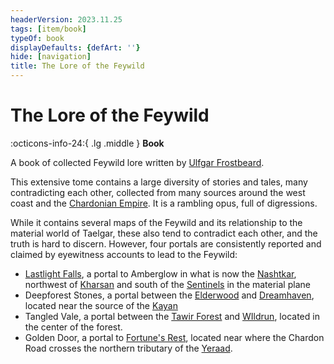 ```yaml
---
headerVersion: 2023.11.25
tags: [item/book]
typeOf: book
displayDefaults: {defArt: ''}
hide: [navigation]
title: The Lore of the Feywild
---
```

# The Lore of the Feywild
:octicons-info-24:{ .lg .middle } **Book**  

A book of collected Feywild lore written by [Ulfgar Frostbeard](<../../people/dwarves/ulfgar-frostbeard.md>). 

This extensive tome contains a large diversity of stories and tales, many contradicting each other, collected from many sources around the west coast and the [Chardonian Empire](<../../gazetteer/west-coast/chardonian-empire/chardonian-empire.md>). It is a rambling opus, full of digressions. 

While it contains several maps of the Feywild and its relationship to the material world of Taelgar, these also tend to contradict each other, and the truth is hard to discern. However, four portals are consistently reported and claimed by eyewitness accounts to lead to the Feywild:
- [Lastlight Falls](<../../cosmology/multiverse/echo-realms/feywild/lastlight-falls.md>), a portal to Amberglow in what is now the [Nashtkar](<../../gazetteer/greater-dunmar/dunmari-basin/nashtkar.md>), northwest of [Kharsan](<../../gazetteer/greater-dunmar/dunmari-basin/kharsan.md>) and south of the [Sentinels](<../../gazetteer/sentinel-range/sentinel-range.md>) in the material plane
- Deepforest Stones, a portal between the [Elderwood](<../../gazetteer/chasa-nahadi-watershed/elderwood.md>) and [Dreamhaven](<../../cosmology/multiverse/echo-realms/feywild/dreamhaven.md>), located near the source of the [Kayan](<../../gazetteer/chasa-nahadi-watershed/rivers/kayan.md>)
- Tangled Vale, a portal between the [Tawir Forest](<../../gazetteer/west-coast/tawir-forest.md>) and [WIldrun](<../../cosmology/multiverse/echo-realms/feywild/wildrun.md>), located in the center of the forest. 
- Golden Door, a portal to [Fortune's Rest](<../../cosmology/multiverse/echo-realms/feywild/fortune-s-rest.md>), located near where the Chardon Road crosses the northern tributary of the [Yeraad](<../../gazetteer/west-coast/rivers/yeraad.md>). 